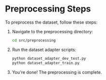 # Preprocessing Steps

To preprocess the dataset, follow these steps:

1. Navigate to the preprocessing directory:
   ```bash
   cd src/preprocessing
   ```

2. Run the dataset adapter scripts:
   ```bash
   python dataset_adapter_dev_test.py
   python dataset_adapter_train.py
   ```

3. You're done! The preprocessing is complete.